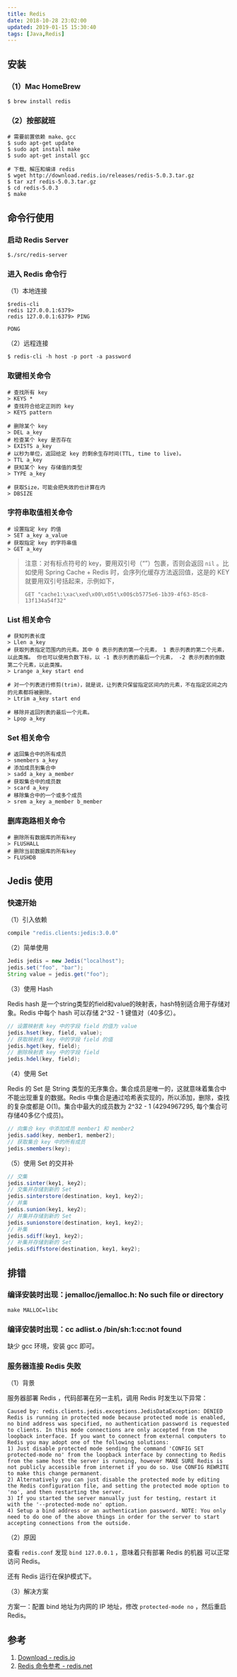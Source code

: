 ```yaml
---
title: Redis
date: 2018-10-28 23:02:00
updated: 2019-01-15 15:30:40
tags: [Java,Redis]
---
```


## 安装

### （1）Mac HomeBrew

```shell
$ brew install redis
```

### （2）按部就班

```shell
# 需要前置依赖 make、gcc
$ sudo apt-get update
$ sudo apt install make
$ sudo apt-get install gcc

# 下载、解压和编译 redis
$ wget http://download.redis.io/releases/redis-5.0.3.tar.gz
$ tar xzf redis-5.0.3.tar.gz
$ cd redis-5.0.3
$ make
```

## 命令行使用

### 启动 Redis Server

```shell
$./src/redis-server
```

### 进入 Redis 命令行

（1）本地连接

```shell
$redis-cli
redis 127.0.0.1:6379>
redis 127.0.0.1:6379> PING

PONG
```

（2）远程连接

```shell
$ redis-cli -h host -p port -a password
```

### 取键相关命令

```shell
# 查找所有 key
> KEYS *
# 查找符合给定正则的 key
> KEYS pattern

# 删除某个 key
> DEL a_key
# 检查某个 key 是否存在
> EXISTS a_key
# 以秒为单位，返回给定 key 的剩余生存时间(TTL, time to live)。
> TTL a_key
# 获知某个 key 存储值的类型
> TYPE a_key

# 获取Size，可能会把失效的也计算在内
> DBSIZE
```

### 字符串取值相关命令

```shell
# 设置指定 key 的值
> SET a_key a_value
# 获取指定 key 的字符串值
> GET a_key
```

> 注意：对有标点符号的 key，要用双引号（“”）包裹，否则会返回 `nil` 。比如使用 Spring Cache + Redis 时，会序列化缓存方法返回值，这是的 KEY 就要用双引号括起来，示例如下，
>
> `GET "cache1:\xac\xed\x00\x05t\x00$cb5775e6-1b39-4f63-85c8-13f134a54f32"`

### List 相关命令

```shell
# 获知列表长度
> Llen a_key
# 获取列表指定范围内的元素。其中 0 表示列表的第一个元素， 1 表示列表的第二个元素，以此类推。 你也可以使用负数下标，以 -1 表示列表的最后一个元素， -2 表示列表的倒数第二个元素，以此类推。
> Lrange a_key start end

# 对一个列表进行修剪(trim)，就是说，让列表只保留指定区间内的元素，不在指定区间之内的元素都将被删除。
> Ltrim a_key start end

# 移除并返回列表的最后一个元素。
> Lpop a_key
```

### Set 相关命令

````shell
# 返回集合中的所有成员
> smembers a_key
# 添加成员到集合中
> sadd a_key a_member
# 获取集合中的成员数
> scard a_key
# 移除集合中的一个或多个成员
> srem a_key a_member b_member
````

### 删库跑路相关命令

```shell
# 删除所有数据库的所有key
> FLUSHALL
# 删除当前数据库的所有key
> FLUSHDB
```

## Jedis 使用

### 快速开始

（1）引入依赖

```groovy
compile "redis.clients:jedis:3.0.0"
```

（2）简单使用

```java
Jedis jedis = new Jedis("localhost");
jedis.set("foo", "bar");
String value = jedis.get("foo");
```

（3）使用 Hash

Redis hash 是一个string类型的field和value的映射表，hash特别适合用于存储对象。Redis 中每个 hash 可以存储 2^32 - 1 键值对（40多亿）。

```java
// 设置映射表 key 中的字段 field 的值为 value
jedis.hset(key, field, value);
// 获取映射表 key 中的字段 field 的值
jedis.hget(key, field);
// 删除映射表 key 中的字段 field
jedis.hdel(key, field);
```

（4）使用 Set

Redis 的 Set 是 String 类型的无序集合。集合成员是唯一的，这就意味着集合中不能出现重复的数据。Redis 中集合是通过哈希表实现的，所以添加，删除，查找的复杂度都是 O(1)。集合中最大的成员数为 2^32 - 1 (4294967295, 每个集合可存储40多亿个成员)。

```java
// 向集合 key 中添加成员 member1 和 member2
jedis.sadd(key, member1, member2);
// 获取集合 key 中的所有成员
jedis.smembers(key);
```

（5）使用 Set 的交并补

```java
// 交集
jedis.sinter(key1, key2);
// 交集并存储到新的 Set
jedis.sinterstore(destination, key1, key2);
// 并集
jedis.sunion(key1, key2);
// 并集并存储到新的 Set
jedis.sunionstore(destination, key1, key2);
// 补集
jedis.sdiff(key1, key2);
// 补集并存储到新的 Set
jedis.sdiffstore(destination, key1, key2);
```

## 排错

### 编译安装时出现：jemalloc/jemalloc.h: No such file or directory

```
make MALLOC=libc
```

### 编译安装时出现：cc adlist.o /bin/sh:1:cc:not found

 缺少 gcc 环境，安装 gcc 即可。

### 服务器连接 Redis 失败

（1）背景

服务器部署 Redis ，代码部署在另一主机，调用 Redis 时发生以下异常：

```
Caused by: redis.clients.jedis.exceptions.JedisDataException: DENIED Redis is running in protected mode because protected mode is enabled, no bind address was specified, no authentication password is requested to clients. In this mode connections are only accepted from the loopback interface. If you want to connect from external computers to Redis you may adopt one of the following solutions: 
1) Just disable protected mode sending the command 'CONFIG SET protected-mode no' from the loopback interface by connecting to Redis from the same host the server is running, however MAKE SURE Redis is not publicly accessible from internet if you do so. Use CONFIG REWRITE to make this change permanent.
2) Alternatively you can just disable the protected mode by editing the Redis configuration file, and setting the protected mode option to 'no', and then restarting the server.
3) If you started the server manually just for testing, restart it with the '--protected-mode no' option. 
4) Setup a bind address or an authentication password. NOTE: You only need to do one of the above things in order for the server to start accepting connections from the outside.
```

（2）原因

查看 `redis.conf` 发现 `bind 127.0.0.1` ，意味着只有部署 Redis 的机器 可以正常访问 Redis。

还有 Redis 运行在保护模式下。

（3）解决方案

方案一：配置 bind 地址为内网的 IP 地址，修改 `protected-mode no` ，然后重启 Redis。

## 参考

1. [Download - redis.io](https://redis.io/download)
2. [Redis 命令参考 - redis.net](http://www.redis.net.cn/order/)